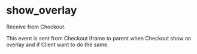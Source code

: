 # show_overlay

Receive from Checkout.

This event is sent from Checkout iframe to parent when Checkout show an overlay and if Client want to do the same.